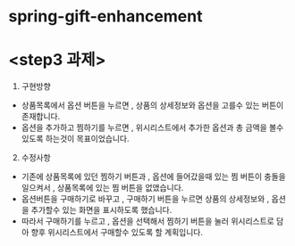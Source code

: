 # spring-gift-enhancement
# <step3 과제>

1. 구현방향
- 상품목록에서 옵션 버튼을 누르면 , 상품의 상세정보와 옵션을
고를수 있는 버튼이 존재합니다.
-  옵션을 추가하고 찜하기를 누르면 , 위시리스트에서
추가한 옵션과 총 금액을 볼수 있도록 하는것이 목표이었습니다.


2. 수정사항
- 기존에 상품목록에 있던 찜하기 버튼과 , 옵션에 들어갔을때 있는
찜 버튼이 충돌을 일으켜서 , 상품목록에 있는 찜 버튼을 없앴습니다.
- 옵션버튼을 구매하기로 바꾸고 , 구매하기 버튼을 누르면
상품의 상세정보와 , 옵션을 추가할수 있는 화면을 표시하도록 했습니다.
-  따라서 구매하기를 누르고 , 옵션을 선택해서 찜하기 버튼을 눌러 위시리스트로
담아 향후 위시리스트에서 구매할수 있도록 할 계획입니다.
